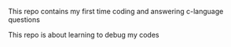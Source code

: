 This repo contains my first time coding and answering c-language questions

This repo is about learning to debug my codes
